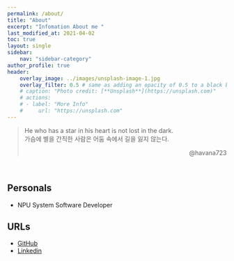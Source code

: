```yaml
---
permalink: /about/
title: "About"
excerpt: "Infomation About me "
last_modified_at: 2021-04-02
toc: true
layout: single
sidebar:
    nav: "sidebar-category"
author_profile: true
header:
    overlay_image: ../images/unsplash-image-1.jpg
    overlay_filter: 0.5 # same as adding an opacity of 0.5 to a black background
    # caption: "Photo credit: [**Unsplash**](https://unsplash.com)"
    # actions:
    # - label: "More Info"
    #     url: "https://unsplash.com"
---
```



> He who has a star in his heart is not lost in the dark.
> <br>
> 가슴에 별을 간직한 사람은 어둠 속에서 길을 잃지 않는다.
> <br>
> <div style="text-align: right"> @havana723 </div>
<br>  

## Personals
* NPU System Software Developer


## URLs
* [GitHub](https://github.com/dyna-bytes)
* [Linkedin](https://www.linkedin.com/in/jihyuk-park-2a79a8280/)
